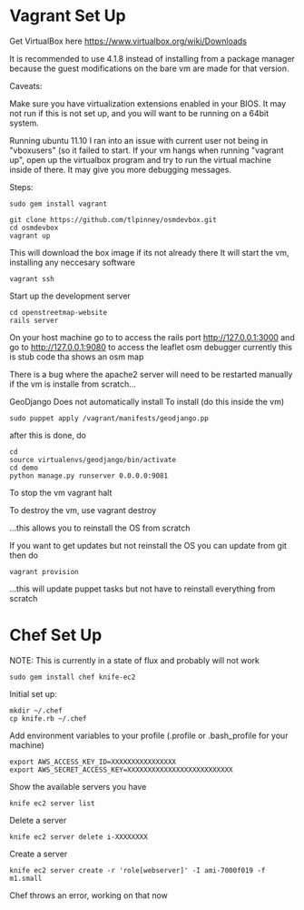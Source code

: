 Vagrant Set Up
==============

Get VirtualBox here 
https://www.virtualbox.org/wiki/Downloads

It is recommended to use 4.1.8 instead of installing from a package manager 
because the guest modifications on the bare vm are made for that version.

Caveats:

Make sure you have virtualization extensions enabled in your BIOS. It may not 
run if this is not set up, and you will want to be running on a 64bit system.

Running ubuntu 11.10 I ran into an issue with current user not being in 
"vboxusers" (so it failed to start. If your vm hangs when running "vagrant up",
open up the virtualbox program and try to run the virtual machine inside of 
there. It may give you more debugging messages.


Steps:

    sudo gem install vagrant 

    git clone https://github.com/tlpinney/osmdevbox.git 
    cd osmdevbox 
    vagrant up 

This will download the box image if its not already there 
It will start the vm, installing any neccesary software 

    vagrant ssh 

Start up the development server 

    cd openstreetmap-website
    rails server 

On your host machine go to to access the rails port http://127.0.0.1:3000
and go to http://127.0.0.1:9080 to access the leaflet osm debugger currently
this is stub code tha shows an osm map 

There is a bug where the apache2 server will need to be restarted manually 
if the vm is installe from scratch...

GeoDjango
Does not automatically install 
To install (do this inside the vm)

    sudo puppet apply /vagrant/manifests/geodjango.pp
after this is done, do 

    cd
    source virtualenvs/geodjango/bin/activate
    cd demo 
    python manage.py runserver 0.0.0.0:9081 

To stop the vm
    vagrant halt 

To destroy the vm, use 
    vagrant destroy 

...this allows you to reinstall the OS from scratch 

If you want to get updates but not reinstall the OS you can update from git then do 

    vagrant provision 

...this will update puppet tasks but not have to reinstall everything from scratch

Chef Set Up
===========

NOTE: This is currently in a state of flux and probably will not work 

    sudo gem install chef knife-ec2 

Initial set up:

    mkdir ~/.chef 
    cp knife.rb ~/.chef 

Add environment variables to your profile (.profile or .bash_profile for your machine) 

    export AWS_ACCESS_KEY_ID=XXXXXXXXXXXXXXXX
    export AWS_SECRET_ACCESS_KEY=XXXXXXXXXXXXXXXXXXXXXXXXXX

Show the available servers you have 

    knife ec2 server list 

Delete a server

    knife ec2 server delete i-XXXXXXXX

Create a server 

    knife ec2 server create -r 'role[webserver]' -I ami-7000f019 -f m1.small

Chef throws an error, working on that now

